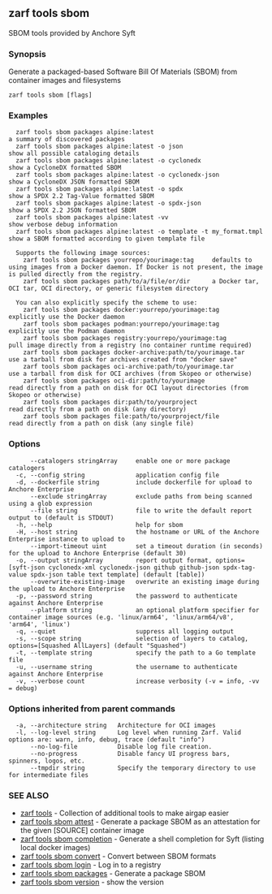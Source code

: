 ## zarf tools sbom

SBOM tools provided by Anchore Syft

### Synopsis

Generate a packaged-based Software Bill Of Materials (SBOM) from container images and filesystems

```
zarf tools sbom [flags]
```

### Examples

```
  zarf tools sbom packages alpine:latest                                a summary of discovered packages
  zarf tools sbom packages alpine:latest -o json                        show all possible cataloging details
  zarf tools sbom packages alpine:latest -o cyclonedx                   show a CycloneDX formatted SBOM
  zarf tools sbom packages alpine:latest -o cyclonedx-json              show a CycloneDX JSON formatted SBOM
  zarf tools sbom packages alpine:latest -o spdx                        show a SPDX 2.2 Tag-Value formatted SBOM
  zarf tools sbom packages alpine:latest -o spdx-json                   show a SPDX 2.2 JSON formatted SBOM
  zarf tools sbom packages alpine:latest -vv                            show verbose debug information
  zarf tools sbom packages alpine:latest -o template -t my_format.tmpl  show a SBOM formatted according to given template file

  Supports the following image sources:
    zarf tools sbom packages yourrepo/yourimage:tag     defaults to using images from a Docker daemon. If Docker is not present, the image is pulled directly from the registry.
    zarf tools sbom packages path/to/a/file/or/dir      a Docker tar, OCI tar, OCI directory, or generic filesystem directory

  You can also explicitly specify the scheme to use:
    zarf tools sbom packages docker:yourrepo/yourimage:tag          explicitly use the Docker daemon
    zarf tools sbom packages podman:yourrepo/yourimage:tag          explicitly use the Podman daemon
    zarf tools sbom packages registry:yourrepo/yourimage:tag        pull image directly from a registry (no container runtime required)
    zarf tools sbom packages docker-archive:path/to/yourimage.tar   use a tarball from disk for archives created from "docker save"
    zarf tools sbom packages oci-archive:path/to/yourimage.tar      use a tarball from disk for OCI archives (from Skopeo or otherwise)
    zarf tools sbom packages oci-dir:path/to/yourimage              read directly from a path on disk for OCI layout directories (from Skopeo or otherwise)
    zarf tools sbom packages dir:path/to/yourproject                read directly from a path on disk (any directory)
    zarf tools sbom packages file:path/to/yourproject/file          read directly from a path on disk (any single file)
```

### Options

```
      --catalogers stringArray     enable one or more package catalogers
  -c, --config string              application config file
  -d, --dockerfile string          include dockerfile for upload to Anchore Enterprise
      --exclude stringArray        exclude paths from being scanned using a glob expression
      --file string                file to write the default report output to (default is STDOUT)
  -h, --help                       help for sbom
  -H, --host string                the hostname or URL of the Anchore Enterprise instance to upload to
      --import-timeout uint        set a timeout duration (in seconds) for the upload to Anchore Enterprise (default 30)
  -o, --output stringArray         report output format, options=[syft-json cyclonedx-xml cyclonedx-json github github-json spdx-tag-value spdx-json table text template] (default [table])
      --overwrite-existing-image   overwrite an existing image during the upload to Anchore Enterprise
  -p, --password string            the password to authenticate against Anchore Enterprise
      --platform string            an optional platform specifier for container image sources (e.g. 'linux/arm64', 'linux/arm64/v8', 'arm64', 'linux')
  -q, --quiet                      suppress all logging output
  -s, --scope string               selection of layers to catalog, options=[Squashed AllLayers] (default "Squashed")
  -t, --template string            specify the path to a Go template file
  -u, --username string            the username to authenticate against Anchore Enterprise
  -v, --verbose count              increase verbosity (-v = info, -vv = debug)
```

### Options inherited from parent commands

```
  -a, --architecture string   Architecture for OCI images
  -l, --log-level string      Log level when running Zarf. Valid options are: warn, info, debug, trace (default "info")
      --no-log-file           Disable log file creation.
      --no-progress           Disable fancy UI progress bars, spinners, logos, etc.
      --tmpdir string         Specify the temporary directory to use for intermediate files
```

### SEE ALSO

* [zarf tools](zarf_tools.md)	 - Collection of additional tools to make airgap easier
* [zarf tools sbom attest](zarf_tools_sbom_attest.md)	 - Generate a package SBOM as an attestation for the given [SOURCE] container image
* [zarf tools sbom completion](zarf_tools_sbom_completion.md)	 - Generate a shell completion for Syft (listing local docker images)
* [zarf tools sbom convert](zarf_tools_sbom_convert.md)	 - Convert between SBOM formats
* [zarf tools sbom login](zarf_tools_sbom_login.md)	 - Log in to a registry
* [zarf tools sbom packages](zarf_tools_sbom_packages.md)	 - Generate a package SBOM
* [zarf tools sbom version](zarf_tools_sbom_version.md)	 - show the version

